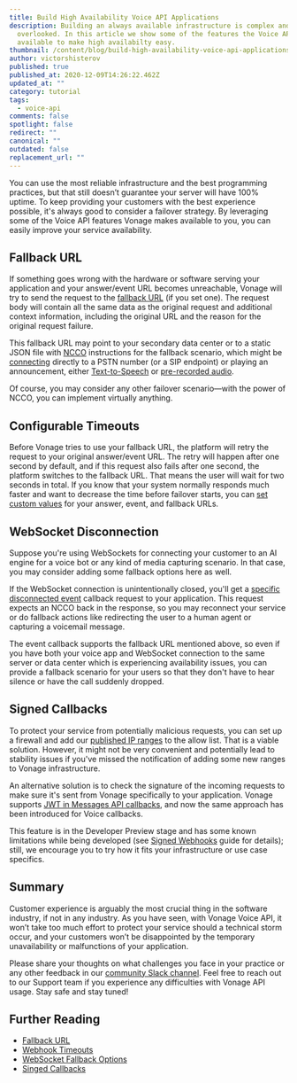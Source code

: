 ```yaml
---
title: Build High Availability Voice API Applications
description: Building an always available infrastructure is complex and often
  overlooked. In this article we show some of the features the Voice API has
  available to make high availabilty easy.
thumbnail: /content/blog/build-high-availability-voice-api-applications/blog_high-availability-apps_1200x600.jpg
author: victorshisterov
published: true
published_at: 2020-12-09T14:26:22.462Z
updated_at: ""
category: tutorial
tags:
  - voice-api
comments: false
spotlight: false
redirect: ""
canonical: ""
outdated: false
replacement_url: ""
---
```

You can use the most reliable infrastructure and the best programming practices, but that still doesn’t guarantee your server will have 100% uptime. To keep providing your customers with the best experience possible, it's always good to consider a failover strategy. By leveraging some of the Voice API features Vonage makes available to you, you can easily improve your service availability.

## Fallback URL

If something goes wrong with the hardware or software serving your application and your answer/event URL becomes unreachable, Vonage will try to send the request to the [fallback URL](https://developer.nexmo.com/voice/voice-api/webhook-reference#fallback-url) (if you set one). The request body will contain all the same data as the original request and additional context information, including the original URL and the reason for the original request failure.

This fallback URL may point to your secondary data center or to a static JSON file with [NCCO](https://developer.nexmo.com/voice/voice-api/guides/ncco) instructions for the fallback scenario, which might be [connecting](https://developer.nexmo.com/voice/voice-api/ncco-reference#connect) directly to a PSTN number (or a SIP endpoint) or playing an announcement, either [Text-to-Speech](https://developer.nexmo.com/voice/voice-api/guides/text-to-speech) or [pre-recorded audio](https://developer.nexmo.com/voice/voice-api/code-snippets/play-an-audio-stream-into-a-call).

Of course, you may consider any other failover scenario—with the power of NCCO, you can implement virtually anything.

## Configurable Timeouts

Before Vonage tries to use your fallback URL, the platform will retry the request to your original answer/event URL. The retry will happen after one second by default, and if this request also fails after one second, the platform switches to the fallback URL. That means the user will wait for two seconds in total. If you know that your system normally responds much faster and want to decrease the time before failover starts, you can [set custom values](https://developer.nexmo.com/application/overview#webhook-timeouts) for your answer, event, and fallback URLs.

## WebSocket Disconnection

Suppose you're using WebSockets for connecting your customer to an AI engine for a voice bot or any kind of media capturing scenario. In that case, you may consider adding some fallback options here as well.

If the WebSocket connection is unintentionally closed, you'll get a [specific disconnected event](https://developer.nexmo.com/voice/voice-api/guides/websockets#websocket-disconnected) callback request to your application. This request expects an NCCO back in the response, so you may reconnect your service or do fallback actions like redirecting the user to a human agent or capturing a voicemail message.

The event callback supports the fallback URL mentioned above, so even if you have both your voice app and WebSocket connection to the same server or data center which is experiencing availability issues, you can provide a fallback scenario for your users so that they don't have to hear silence or have the call suddenly dropped.

## Signed Callbacks

To protect your service from potentially malicious requests, you can set up a firewall and add our [published IP ranges](https://help.nexmo.com/hc/en-us/articles/360035471331) to the allow list. That is a viable solution. However, it might not be very convenient and potentially lead to stability issues if you've missed the notification of adding some new ranges to Vonage infrastructure.

An alternative solution is to check the signature of the incoming requests to make sure it's sent from Vonage specifically to your application. Vonage supports [JWT in Messages API callbacks](https://developer.nexmo.com/messages/concepts/signed-webhooks), and now the same approach has been introduced for Voice callbacks.

This feature is in the Developer Preview stage and has some known limitations while being developed (see [Signed Webhooks](https://developer.nexmo.com/voice/voice-api/guides/signed-webhooks) guide for details); still, we encourage you to try how it fits your infrastructure or use case specifics.

## Summary

Customer experience is arguably the most crucial thing in the software industry, if not in any industry. As you have seen, with Vonage Voice API, it won’t take too much effort to protect your service should a technical storm occur, and your customers won’t be disappointed by the temporary unavailability or malfunctions of your application.

Please share your thoughts on what challenges you face in your practice or any other feedback in our [community Slack channel](https://developer.nexmo.com/slack). Feel free to reach out to our Support team if you experience any difficulties with Vonage API usage. Stay safe and stay tuned!

## Further Reading

* [Fallback URL](https://developer.nexmo.com/voice/voice-api/webhook-reference#fallback-url)
* [Webhook Timeouts](https://developer.nexmo.com/application/overview#webhook-timeouts)
* [WebSocket Fallback Options](https://developer.nexmo.com/voice/voice-api/guides/websockets#fallback-options)
* [Singed Callbacks](https://developer.nexmo.com/voice/voice-api/guides/signed-webhooks)